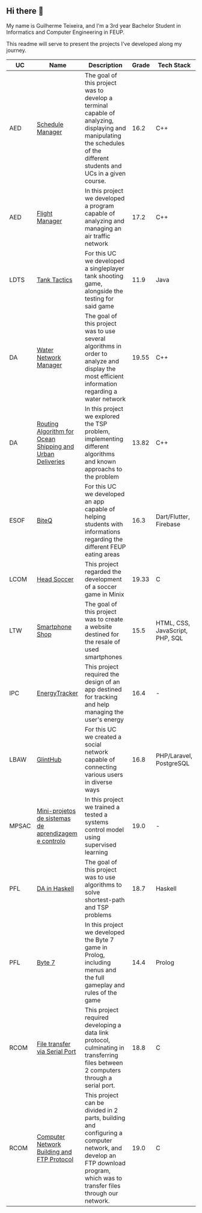 ## Hi there 👋

My name is Guilherme Teixeira, and I'm a 3rd year Bachelor Student in Informatics and Computer Engineering in FEUP.

This readme will serve to present the projects I've developed along my journey.

| UC | Name | Description | Grade | Tech Stack |
|----|------|-------------|-------|------------|
| AED | [Schedule Manager]() | The goal of this project was to develop a terminal capable of analyzing, displaying and manipulating the schedules of the different students and UCs in a given course. | 16.2 | C++ |
| AED | [Flight Manager]() | In this project we developed a program capable of analyzing and managing an air traffic network | 17.2 | C++ |
| LDTS | [Tank Tactics]() | For this UC we developed a singleplayer tank shooting game, alongside the testing for said game | 11.9 | Java |
| DA | [Water Network Manager]() | The goal of this project was to use several algorithms in order to analyze and display the most efficient information regarding a water network | 19.55 | C++ |
| DA | [Routing Algorithm for Ocean Shipping and Urban Deliveries]() | In this project we explored the TSP problem, implementing different algorithms and known approachs to the problem | 13.82 | C++ |
| ESOF | [BiteQ]() | For this UC we developed an app capable of helping students with informations regarding the different FEUP eating areas | 16.3 | Dart/Flutter, Firebase |
| LCOM | [Head Soccer]() | This project regarded the development of a soccer game in Minix | 19.33 | C |
| LTW | [Smartphone Shop]() | The goal of this project was to create a website destined for the resale of used smartphones | 15.5 | HTML, CSS, JavaScript, PHP, SQL |
| IPC | [EnergyTracker]() | This project required the design of an app destined for tracking and help managing the user's energy | 16.4 | - |
| LBAW | [GlintHub]() | For this UC we created a social network capable of connecting various users in diverse ways | 16.8 | PHP/Laravel, PostgreSQL |
| MPSAC | [Mini-projetos de sistemas de aprendizagem e controlo](https://github.com/pchmelo/MPSAC_Project) | In this project we trained a tested a systems control model using supervised learning | 19.0 | - |
| PFL | [DA in Haskell]() | The goal of this project was to use algorithms to solve shortest-path and TSP problems | 18.7 | Haskell |
| PFL | [Byte 7]() | In this project we developed the Byte 7 game in Prolog, including menus and the full gameplay and rules of the game | 14.4 | Prolog |
| RCOM | [File transfer via Serial Port]() | This project required developing a data link protocol, culminating in transferring files between 2 computers through a serial port. | 18.8 | C |
| RCOM | [Computer Network Building and FTP Protocol]() | This project can be divided in 2 parts, building and configuring a computer network, and develop an FTP download program, which was to transfer files through our network. | 19.0 | C |
